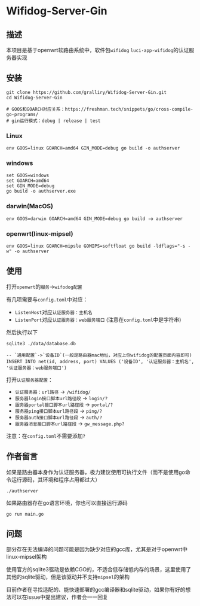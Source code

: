 # Wifidog-Server-Gin

## 描述

本项目是基于openwrt软路由系统中，软件包`wifidog` `luci-app-wifidog`的认证服务器实现

## 安装

```shell
git clone https://github.com/gralliry/Wifidog-Server-Gin.git
cd Wifidog-Server-Gin

# GOOS和GOARCH对应关系：https://freshman.tech/snippets/go/cross-compile-go-programs/
# gin运行模式：debug | release | test
```

### Linux

```shell
env GOOS=linux GOARCH=amd64 GIN_MODE=debug go build -o authserver
```

### windows

```shell
set GOOS=windows
set GOARCH=amd64
set GIN_MODE=debug
go build -o authserver.exe
```
### darwin(MacOS)

```shell
env GOOS=darwin GOARCH=amd64 GIN_MODE=debug go build -o authserver
```

### openwrt(linux-mipsel)

```shell
env GOOS=linux GOARCH=mipsle GOMIPS=softfloat go build -ldflags="-s -w" -o authserver
```

## 使用

打开`openwrt`的`服务`->`wifodog配置`

有几项需要与`config.toml`中对应：

* `ListenHost`对应`认证服务器：主机名`
* `ListenPort`对应`认证服务器：web服务端口` (注意在`config.toml`中是字符串)

然后执行以下
```shell
sqlite3 ./data/database.db
```
```sqlite
-- `通用配置`->`设备ID`(一般是路由器mac地址，对应上你wifidog的配置页面内容即可)
INSERT INTO net(id, address, port) VALUES ('设备ID', '认证服务器：主机名', '认证服务器：web服务端口')
```

打开`认证服务器配置`：

* `认证服务器：url路径` -> `/wifidog/`
* `服务器login接口脚本url路径段` -> `login/?`
* `服务器portal接口脚本url路径段` -> `portal/?`
* `服务器ping接口脚本url路径段` -> `ping/?`
* `服务器auth接口脚本url路径段` -> `auth/?`
* `服务器消息接口脚本url路径段` -> `gw_message.php?`

注意：在`config.toml`不需要添加`?`

## 作者留言

如果是路由器本身作为认证服务器，极力建议使用可执行文件（而不是使用go命令运行源码，其环境和程序占用都过大）

```shell
./authserver
```

如果路由器存在go语言环境，你也可以直接运行源码

```shell
go run main.go
```

## 问题

部分存在无法编译的问题可能是因为缺少对应的gcc库，尤其是对于openwrt中linux-mipsel架构

使用官方的sqlite3驱动是依赖CGO的，不适合低存储低内存的场景，这里使用了其他的sqlite驱动，但是该驱动并不支持`mipsel`的架构

目前作者在寻找适配的、能快速部署的gcc编译器和sqlite驱动，如果你有好的想法可以在issue中提出建议，作者会一一回复